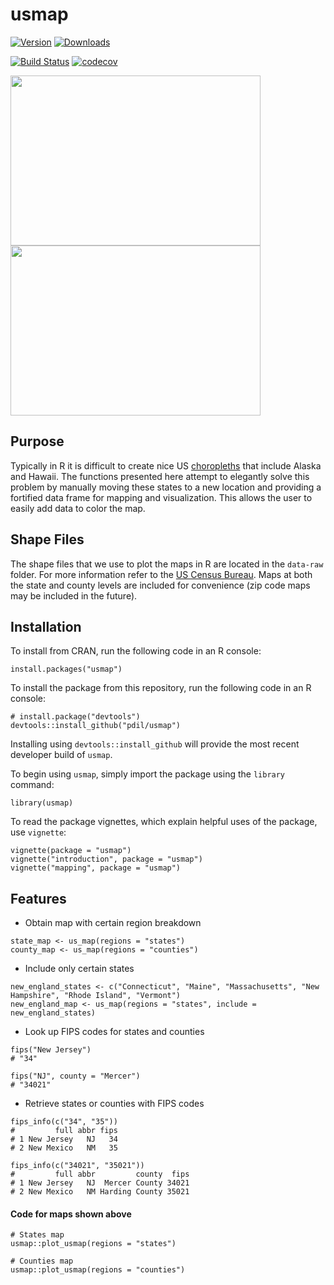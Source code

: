 # usmap
[![Version](https://badge.fury.io/gh/pdil%2Fusmap.svg)](https://github.com/pdil/usmap/releases) [![Downloads](http://cranlogs.r-pkg.org/badges/grand-total/usmap)](https://cran.r-project.org/package=usmap)

[![Build Status](https://travis-ci.org/pdil/usmap.svg?branch=master)](https://travis-ci.org/pdil/usmap) [![codecov](https://codecov.io/gh/pdil/usmap/branch/master/graph/badge.svg)](https://codecov.io/gh/pdil/usmap)

<img src="https://raw.githubusercontent.com/pdil/usmap/master/blank-state-map.png" width="400" height="272" />
<img src="https://raw.githubusercontent.com/pdil/usmap/master/blank-county-map.png" width="400" height="272" />

## Purpose
Typically in R it is difficult to create nice US [choropleths](https://en.wikipedia.org/wiki/Choropleth_map) that include Alaska and Hawaii. The functions presented here attempt to elegantly solve this problem by manually moving these states to a new location and providing a fortified data frame for mapping and visualization. This allows the user to easily add data to color the map.

## Shape Files
The shape files that we use to plot the maps in R are located in the `data-raw` folder. For more information refer to the [US Census Bureau](https://www.census.gov/geo/maps-data/data/tiger-cart-boundary.html). Maps at both the state and county levels are included for convenience (zip code maps may be included in the future).

## Installation
To install from CRAN, run the following code in an R console:
```{r}
install.packages("usmap")
```
To install the package from this repository, run the following code in an R console:
```{r}
# install.package("devtools")
devtools::install_github("pdil/usmap")
```
Installing using `devtools::install_github` will provide the most recent developer build of `usmap`.

To begin using `usmap`, simply import the package using the `library` command:
```{r}
library(usmap)
```

To read the package vignettes, which explain helpful uses of the package, use `vignette`:
```{r}
vignette(package = "usmap")
vignette("introduction", package = "usmap")
vignette("mapping", package = "usmap")
```

## Features
* Obtain map with certain region breakdown
```{r}
state_map <- us_map(regions = "states")
county_map <- us_map(regions = "counties")
```
* Include only certain states
```{r}
new_england_states <- c("Connecticut", "Maine", "Massachusetts", "New Hampshire", "Rhode Island", "Vermont")
new_england_map <- us_map(regions = "states", include = new_england_states)
```
* Look up FIPS codes for states and counties
```{r}
fips("New Jersey")
# "34"

fips("NJ", county = "Mercer")
# "34021"
```
* Retrieve states or counties with FIPS codes
```{r}
fips_info(c("34", "35"))
#         full abbr fips
# 1 New Jersey   NJ   34 
# 2 New Mexico   NM   35

fips_info(c("34021", "35021"))
#         full abbr         county  fips
# 1 New Jersey   NJ  Mercer County 34021
# 2 New Mexico   NM Harding County 35021
```

#### Code for maps shown above
```{r}
# States map
usmap::plot_usmap(regions = "states")

# Counties map
usmap::plot_usmap(regions = "counties")
```
